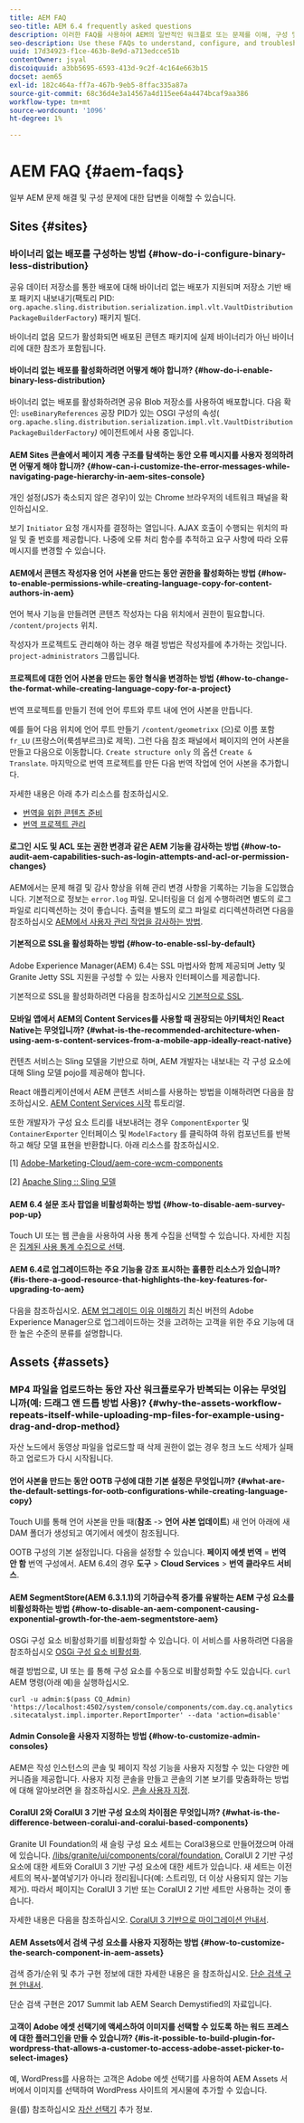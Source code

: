 ```yaml
---
title: AEM FAQ
seo-title: AEM 6.4 frequently asked questions
description: 이러한 FAQ를 사용하여 AEM의 일반적인 워크플로 또는 문제를 이해, 구성 및 해결할 수 있습니다.
seo-description: Use these FAQs to understand, configure, and troubleshoot common workflows or issues in AEM.
uuid: 17d34923-f1ce-463b-8e9d-a713edcce51b
contentOwner: jsyal
discoiquuid: a3bb5695-6593-413d-9c2f-4c164e663b15
docset: aem65
exl-id: 182c464a-ff7a-467b-9eb5-8ffac335a87a
source-git-commit: 68c36d4e3a14567a4d115ee64a4474bcaf9aa386
workflow-type: tm+mt
source-wordcount: '1096'
ht-degree: 1%

---
```


# AEM FAQ {#aem-faqs}

일부 AEM 문제 해결 및 구성 문제에 대한 답변을 이해할 수 있습니다.

## Sites {#sites}

### 바이너리 없는 배포를 구성하는 방법 {#how-do-i-configure-binary-less-distribution}

공유 데이터 저장소를 통한 배포에 대해 바이너리 없는 배포가 지원되며 저장소 기반 배포 패키지 내보내기(팩토리 PID: `org.apache.sling.distribution.serialization.impl.vlt.VaultDistributionPackageBuilderFactory`) 패키지 빌더.

바이너리 없음 모드가 활성화되면 배포된 콘텐츠 패키지에 실제 바이너리가 아닌 바이너리에 대한 참조가 포함됩니다.

#### 바이너리 없는 배포를 활성화하려면 어떻게 해야 합니까? {#how-do-i-enable-binary-less-distribution}

바이너리 없는 배포를 활성화하려면 공유 Blob 저장소를 사용하여 배포합니다.
다음 확인: `useBinaryReferences` 공장 PID가 있는 OSGI 구성의 속성( `org.apache.sling.distribution.serialization.impl.vlt.VaultDistributionPackageBuilderFactory`*)* 에이전트에서 사용 중입니다.

#### AEM Sites 콘솔에서 페이지 계층 구조를 탐색하는 동안 오류 메시지를 사용자 정의하려면 어떻게 해야 합니까? {#how-can-i-customize-the-error-messages-while-navigating-page-hierarchy-in-aem-sites-console}

개인 설정(JS가 축소되지 않은 경우)이 있는 Chrome 브라우저의 네트워크 패널을 확인하십시오.

보기 `Initiator` 요청 개시자를 결정하는 열입니다. AJAX 호출이 수행되는 위치의 파일 및 줄 번호를 제공합니다. 나중에 오류 처리 함수를 추적하고 요구 사항에 따라 오류 메시지를 변경할 수 있습니다.

#### AEM에서 콘텐츠 작성자용 언어 사본을 만드는 동안 권한을 활성화하는 방법 {#how-to-enable-permissions-while-creating-language-copy-for-content-authors-in-aem}

언어 복사 기능을 만들려면 콘텐츠 작성자는 다음 위치에서 권한이 필요합니다. `/content/projects` 위치.

작성자가 프로젝트도 관리해야 하는 경우 해결 방법은 작성자를에 추가하는 것입니다. `project-administrators` 그룹입니다.

#### 프로젝트에 대한 언어 사본을 만드는 동안 형식을 변경하는 방법 {#how-to-change-the-format-while-creating-language-copy-for-a-project}

번역 프로젝트를 만들기 전에 언어 루트와 루트 내에 언어 사본을 만듭니다.

예를 들어 다음 위치에 언어 루트 만들기 `/content/geometrixx` (으)로 이름 포함 `fr_LU` (프랑스어(룩셈부르크)로 제목). 그런 다음 참조 패널에서 페이지의 언어 사본을 만들고 다음으로 이동합니다. `Create structure only` 의 옵션 `Create & Translate`. 마지막으로 번역 프로젝트를 만든 다음 번역 작업에 언어 사본을 추가합니다.

자세한 내용은 아래 추가 리소스를 참조하십시오.

* [번역을 위한 콘텐츠 준비](/help/sites-administering/tc-prep.md)
* [번역 프로젝트 관리](/help/sites-administering/tc-manage.md)

#### 로그인 시도 및 ACL 또는 권한 변경과 같은 AEM 기능을 감사하는 방법 {#how-to-audit-aem-capabilities-such-as-login-attempts-and-acl-or-permission-changes}

AEM에서는 문제 해결 및 감사 향상을 위해 관리 변경 사항을 기록하는 기능을 도입했습니다. 기본적으로 정보는 `error.log` 파일. 모니터링을 더 쉽게 수행하려면 별도의 로그 파일로 리디렉션하는 것이 좋습니다.
출력을 별도의 로그 파일로 리디렉션하려면 다음을 참조하십시오 [AEM에서 사용자 관리 작업을 감사하는 방법](/help/sites-administering/audit-user-management-operations.md).

#### 기본적으로 SSL을 활성화하는 방법 {#how-to-enable-ssl-by-default}

Adobe Experience Manager(AEM) 6.4는 SSL 마법사와 함께 제공되며 Jetty 및 Granite Jetty SSL 지원을 구성할 수 있는 사용자 인터페이스를 제공합니다.

기본적으로 SSL을 활성화하려면 다음을 참조하십시오 [기본적으로 SSL](/help/sites-administering/ssl-by-default.md).

#### 모바일 앱에서 AEM의 Content Services를 사용할 때 권장되는 아키텍처인 React Native는 무엇입니까? {#what-is-the-recommended-architecture-when-using-aem-s-content-services-from-a-mobile-app-ideally-react-native}

컨텐츠 서비스는 Sling 모델을 기반으로 하며, AEM 개발자는 내보내는 각 구성 요소에 대해 Sling 모델 pojo를 제공해야 합니다.

React 애플리케이션에서 AEM 콘텐츠 서비스를 사용하는 방법을 이해하려면 다음을 참조하십시오. [AEM Content Services 시작](https://helpx.adobe.com/kr/experience-manager/kt/sites/using/content-services-tutorial-use.html) 튜토리얼.

또한 개발자가 구성 요소 트리를 내보내려는 경우 `ComponentExporter` 및 `ContainerExporter` 인터페이스 및 `ModelFactory` 를 클릭하여 하위 컴포넌트를 반복하고 해당 모델 표현을 반환합니다. 아래 리소스를 참조하십시오.

[1] [Adobe-Marketing-Cloud/aem-core-wcm-components](https://github.com/Adobe-Marketing-Cloud/aem-core-wcm-components/blob/master/bundles/core/src/main/java/com/adobe/cq/wcm/core/components/internal/models/v1/PageImpl.java#L245)

[2] [Apache Sling :: Sling 모델](https://sling.apache.org/documentation/bundles/models.html)

#### AEM 6.4 설문 조사 팝업을 비활성화하는 방법 {#how-to-disable-aem-survey-pop-up}

Touch UI 또는 웹 콘솔을 사용하여 사용 통계 수집을 선택할 수 있습니다. 자세한 지침은 [집계된 사용 통계 수집으로 선택](/help/sites-deploying/opt-in-aggregated-usage-statistics.md).

#### AEM 6.4로 업그레이드하는 주요 기능을 강조 표시하는 훌륭한 리소스가 있습니까? {#is-there-a-good-resource-that-highlights-the-key-features-for-upgrading-to-aem}

다음을 참조하십시오. [AEM 업그레이드 이유 이해하기](https://helpx.adobe.com/experience-manager/kt/platform-repository/using/upgrade-aem-article-understand.html) 최신 버전의 Adobe Experience Manager으로 업그레이드하는 것을 고려하는 고객을 위한 주요 기능에 대한 높은 수준의 분류를 설명합니다.

## Assets {#assets}

### MP4 파일을 업로드하는 동안 자산 워크플로우가 반복되는 이유는 무엇입니까(예: 드래그 앤 드롭 방법 사용)? {#why-the-assets-workflow-repeats-itself-while-uploading-mp-files-for-example-using-drag-and-drop-method}

자산 노드에서 동영상 파일을 업로드할 때 삭제 권한이 없는 경우 청크 노드 삭제가 실패하고 업로드가 다시 시작됩니다.

#### 언어 사본을 만드는 동안 OOTB 구성에 대한 기본 설정은 무엇입니까? {#what-are-the-default-settings-for-ootb-configurations-while-creating-language-copy}

Touch UI를 통해 언어 사본을 만들 때(**참조** -> **언어 사본 업데이트**) 새 언어 아래에 새 DAM 폴더가 생성되고 여기에서 에셋이 참조됩니다.

OOTB 구성의 기본 설정입니다. 다음을 설정할 수 있습니다. **페이지 에셋 번역** = **번역 안 함** 번역 구성에서.
AEM 6.4의 경우 **도구** > **Cloud Services** > **번역 클라우드 서비스**.

#### AEM SegmentStore(AEM 6.3.1.1)의 기하급수적 증가를 유발하는 AEM 구성 요소를 비활성화하는 방법 {#how-to-disable-an-aem-component-causing-exponential-growth-for-the-aem-segmentstore-aem}

OSGi 구성 요소 비활성화기를 비활성화할 수 있습니다. 이 서비스를 사용하려면 다음을 참조하십시오 [OSGi 구성 요소 비활성화](https://adobe-consulting-services.github.io/acs-aem-commons/features/osgi-disablers/component-disabler/index.html).

해결 방법으로, UI 또는 를 통해 구성 요소를 수동으로 비활성화할 수도 있습니다. `curl` AEM 명령(아래 예)을 실행하십시오.

`curl -u admin:$(pass CQ_Admin) 'https://localhost:4502/system/console/components/com.day.cq.analytics.sitecatalyst.impl.importer.ReportImporter' --data 'action=disable'`

#### Admin Console을 사용자 지정하는 방법 {#how-to-customize-admin-consoles}

AEM은 작성 인스턴스의 콘솔 및 페이지 작성 기능을 사용자 지정할 수 있는 다양한 메커니즘을 제공합니다. 사용자 지정 콘솔을 만들고 콘솔의 기본 보기를 맞춤화하는 방법에 대해 알아보려면 을 참조하십시오. [콘솔 사용자 지정](/help/sites-developing/customizing-consoles-touch.md).

#### CoralUI 2와 CoralUI 3 기반 구성 요소의 차이점은 무엇입니까? {#what-is-the-difference-between-coralui-and-coralui-based-components}

Granite UI Foundation의 새 슬링 구성 요소 세트는 Coral3용으로 만들어졌으며 아래에 있습니다. [/libs/granite/ui/components/coral/foundation.](https://helpx.adobe.com/experience-manager/6-5/sites/developing/using/reference-materials/granite-ui/api/jcr_root/libs/granite/ui/components/coral/foundation/server.html) CoralUI 2 기반 구성 요소에 대한 세트와 CoralUI 3 기반 구성 요소에 대한 세트가 있습니다. 새 세트는 이전 세트의 복사-붙여넣기가 아니라 정리됩니다(예: 스트리밍, 더 이상 사용되지 않는 기능 제거). 따라서 페이지는 CoralUI 3 기반 또는 CoralUI 2 기반 세트만 사용하는 것이 좋습니다.

자세한 내용은 다음을 참조하십시오. [CoralUI 3 기반으로 마이그레이션 안내서](https://helpx.adobe.com/experience-manager/6-5/sites/developing/using/reference-materials/granite-ui/api/jcr_root/libs/granite/ui/components/legacy/coral2/migration.html).

#### AEM Assets에서 검색 구성 요소를 사용자 지정하는 방법 {#how-to-customize-the-search-component-in-aem-assets}

검색 증가/순위 및 추가 구현 정보에 대한 자세한 내용은 을 참조하십시오. [단순 검색 구현 안내서](https://helpx.adobe.com/experience-manager/kt/sites/using/search-tutorial-develop.html).

단순 검색 구현은 2017 Summit lab AEM Search Demystified의 자료입니다.

#### 고객이 Adobe 에셋 선택기에 액세스하여 이미지를 선택할 수 있도록 하는 워드 프레스에 대한 플러그인을 만들 수 있습니까? {#is-it-possible-to-build-plugin-for-wordpress-that-allows-a-customer-to-access-adobe-asset-picker-to-select-images}

예, WordPress를 사용하는 고객은 Adobe 에셋 선택기를 사용하여 AEM Assets 서버에서 이미지를 선택하여 WordPress 사이트의 게시물에 추가할 수 있습니다.

을(를) 참조하십시오 [자산 선택기](../assets/search-assets.md#assetpicker) 추가 정보.
